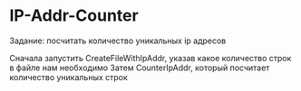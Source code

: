 # IP-Addr-Counter

Задание: посчитать количество уникальных ip адресов

Сначала запустить CreateFileWithIpAddr, указав какое количество строк в файле нам необходимо
Затем CounterIpAddr, который посчитает количество уникальных строк